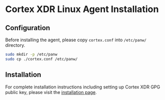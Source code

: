 # Cortex XDR Linux Agent Installation

## Configuration
Before installing the agent, please copy `cortex.conf` into `/etc/panw/` directory.
```bash
sudo mkdir -p /etc/panw
sudo cp ./cortex.conf /etc/panw/
```

## Installation
For complete installation instructions including setting up Cortex XDR GPG public key, please visit the [installation page](https://docs.paloaltonetworks.com/cortex/cortex-xdr/cortex-xdr-pro-admin/get-started-with-cortex-xdr-pro/plan-your-cortex-xdr-deployment.html).

